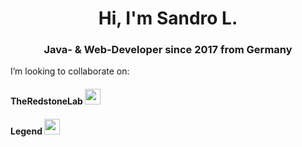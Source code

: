 <h1 align="center">Hi, I'm Sandro L.</h1>
<h3 align="center">Java- & Web-Developer since 2017 from Germany</h3>

I’m looking to collaborate on:
<h4 align="center><a href="https://github.com/TheRedstoneLab">TheRedstoneLab <img src="https://avatars3.githubusercontent.com/u/78087427?s=200&v=4" height="25" width="25"/></a></h4>
<h4 align="center><a href="https://github.com/playlegend">Legend <img src="https://avatars.githubusercontent.com/u/50528510?s=200&v=4" height="25" width="25"/></a></h4>
<h4 align="center>And possibly soon for you, just contact me.</h4>
